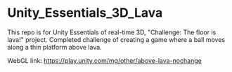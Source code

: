 # Unity_Essentials_3D_Lava
This repo is for Unity Essentials of real-time 3D, "Challenge: The floor is lava!" project. 
Completed challenge of creating a game where a ball moves along a thin platform above lava.

WebGL link: https://play.unity.com/mg/other/above-lava-nochange
